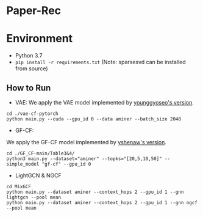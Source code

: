 # Paper-Rec

# Environment
- Python 3.7
- ```pip install -r requirements.txt``` (Note: sparsesvd can be installed from source)


## How to Run

* VAE:
We apply the VAE model implemented by [younggyoseo's version](https://github.com/younggyoseo/vae-cf-pytorch).

```shell
cd ./vae-cf-pytorch
python main.py --cuda --gpu_id 0 --data aminer --batch_size 2048
```

* GF-CF:

We apply the GF-CF model implemented by [yshenaw's version](https://github.com/yshenaw/GF_CF).

```shell
cd ./GF_CF-main/Table3&4/
python3 main.py --dataset="aminer" --topks="[20,5,10,50]" --simple_model "gf-cf" --gpu_id 0
```

* LightGCN & NGCF
```shell
cd MixGCF
python main.py --dataset aminer --context_hops 2 --gpu_id 1 --gnn lightgcn --pool mean
python main.py --dataset aminer --context_hops 2 --gpu_id 1 --gnn ngcf --pool mean
```
